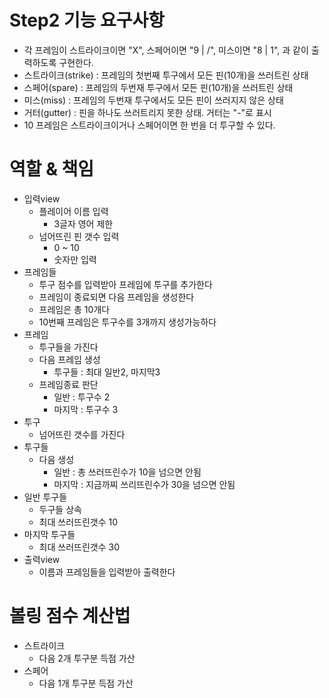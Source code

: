 # Step2 기능 요구사항
- 각 프레임이 스트라이크이면 "X", 스페어이면 "9 | /", 미스이면 "8 | 1", 과 같이 출력하도록 구현한다.
- 스트라이크(strike) : 프레임의 첫번째 투구에서 모든 핀(10개)을 쓰러트린 상태
- 스페어(spare) : 프레임의 두번재 투구에서 모든 핀(10개)을 쓰러트린 상태
- 미스(miss) : 프레임의 두번재 투구에서도 모든 핀이 쓰러지지 않은 상태
- 거터(gutter) : 핀을 하나도 쓰러트리지 못한 상태. 거터는 "-"로 표시
- 10 프레임은 스트라이크이거나 스페어이면 한 번을 더 투구할 수 있다.

# 역할 & 책임
- 입력view
  - 플레이어 이름 입력
    - 3글자 영어 제한
  - 넘어뜨린 핀 갯수 입력
    - 0 ~ 10
    - 숫자만 입력
- 프레임들
  - 투구 점수를 입력받아 프레임에 투구를 추가한다
  - 프레임이 종료되면 다음 프레임을 생성한다
  - 프레임은 총 10개다
  - 10번째 프레임은 투구수를 3개까지 생성가능하다
- 프레임
  - 투구들을 가진다
  - 다음 프레임 생성
    - 투구들 : 최대 일반2, 마지막3
  - 프레임종료 판단
    - 일반 : 투구수 2
    - 마지막 : 투구수 3
- 투구
  - 넘어뜨린 갯수를 가진다
- 투구들
  - 다음 생성
    - 일반 : 총 쓰러뜨린수가 10을 넘으면 안됨 
    - 마지막 : 지금까찌 쓰리뜨린수가 30을 넘으면 안됨
- 일반 투구들
  - 두구들 상속
  - 최대 쓰러뜨린갯수 10
- 마지막 투구들
  - 최대 쓰러뜨린갯수 30
- 출력view
  - 이름과 프레임들을 입력받아 출력한다

# 볼링 점수 계산법
- 스트라이크
  - 다음 2개 투구분 득점 가산
- 스페어
  - 다음 1개 투구분 득점 가산
